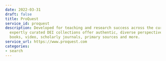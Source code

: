 ```yaml
---
date: 2022-03-31
draft: false
title: ProQuest
service_id: proquest
description: Developed for teaching and research success across the curriculum, ProQuest’s
  expertly curated DEI collections offer authentic, diverse perspectives spanning
  books, video, scholarly journals, primary sources and more.
service_url: https://www.proquest.com
categories:
- search
---
```



